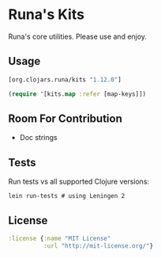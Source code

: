 # Runa's Kits

Runa's core utilities.  Please use and enjoy. 

Usage
-----

```clj
[org.clojars.runa/kits "1.12.0"]
```

```clj
(require '[kits.map :refer [map-keys]])
```

Room For Contribution
---------------------

* Doc strings

Tests
-----

Run tests vs all supported Clojure versions:

```
lein run-tests # using Leningen 2
```

License
-------

```clj
:license {:name "MIT License"
          :url "http://mit-license.org/"}
```
